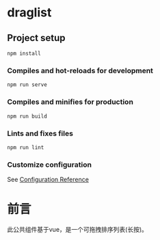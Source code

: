 # draglist

## Project setup
```
npm install
```

### Compiles and hot-reloads for development
```
npm run serve
```

### Compiles and minifies for production
```
npm run build
```

### Lints and fixes files
```
npm run lint
```

### Customize configuration
See [Configuration Reference](https://cli.vuejs.org/config/)

# 前言
  此公共组件基于vue，是一个可拖拽排序列表(长按)。

